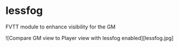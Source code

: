 # lessfog
FVTT module to enhance visibility for the GM

![Compare GM view to Player view with lessfog enabled][lessfog.jpg]
